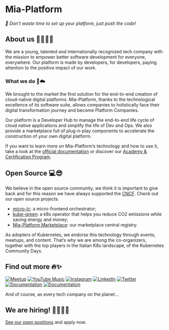 # Mia-Platform

_🚀 Don’t waste time to set up your platform, just push the code!_

## About us 🙋‍♀️🙋‍♂️

We are a young, talented and internationally recognized tech company with the mission to empower better software development for everyone, everywhere. Our platform is made by developers, for developers, paying attention to the positive impact of our work.


### What we do 🚀☁️  

We brought to the market the first solution for the end-to-end creation of cloud-native digital platforms. Mia-Platform, thanks to the technological excellence of its software suite, allows companies to holistically face their digital transformation journey and become Platform Companies.

Our platform is a Developer Hub to manage the end-to-end life cycle of cloud native applications and simplify the life of Dev and Ops. We also provide a marketplace full of plug-n-play components to accelerate the construction of your own digital platform.

If you want to learn more on Mia-Platform’s technology and how to use it, take a look at the [official documentation](https://docs.mia-platform.eu/) or discover our [Academy & Certification Program](https://mia-platform.eu/services/academy/).


## Open Source 💻😎

We believe in the open source community, we think it is important to give back and for this reason we have always supported the [CNCF](https://www.cncf.io/). Check out our open source projects.



* [micro-lc](https://github.com/micro-lc): a micro-frontend orchestrator;
* [kube-green](https://github.com/kube-green): a k8s operator that helps you reduce CO2 emissions while saving energy and money;
* [Mia-Platform Marketplace](https://github.com/mia-platform-marketplace): our marketplace central registry.

As adopters of Kubernetes, we endorse this technology through events, meetups, and content. That’s why we are among the co-organizers, together with the top players in the Italian K8s landscape, of the Kubernetes Community Days.


## Find out more 🔥✨


[![Meetup](https://img.shields.io/badge/Meetup-f64363?style=for-the-badge&logo=meetup&logoColor=white)](https://www.meetup.com/it-IT/mia-platform-cultura-innovazione-team/events/)
[![YouTube Music](https://img.shields.io/badge/YouTube-FF0000?style=for-the-badge&logo=youtube-music&logoColor=white)](https://www.youtube.com/c/MiaPlatform)
[![Instagram](https://img.shields.io/badge/Instagram-%23E4405F.svg?style=for-the-badge&logo=Instagram&logoColor=white)](https://www.instagram.com/miaplatform/)
[![LinkedIn](https://img.shields.io/badge/linkedin-%230077B5.svg?style=for-the-badge&logo=linkedin&logoColor=white)](https://www.linkedin.com/company/mia-platform)
[![Twitter](https://img.shields.io/badge/Twitter-%231DA1F2.svg?style=for-the-badge&logo=Twitter&logoColor=white)](https://twitter.com/miaplatform)
[![Documentation](https://img.shields.io/badge/Documentation-%2326A570.svg?style=for-the-badge&logo=readthedocs&logoColor=white)](https://twitter.com/miaplatform)
[![Documentation](https://img.shields.io/badge/Technical_Blog-%23F1883F.svg?style=for-the-badge&logo=readthedocs&logoColor=white)](https://twitter.com/miaplatform)

  

And of course, as every tech company on the planet...

## We are hiring! 👩‍💻👨‍💻

[See our open positions](https://mia-platform.eu/company/careers/) and apply now.



